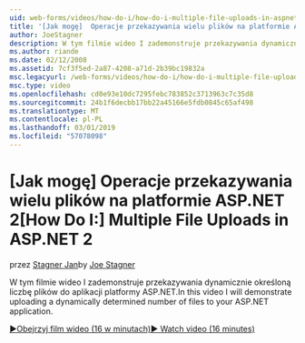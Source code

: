 ```yaml
---
uid: web-forms/videos/how-do-i/how-do-i-multiple-file-uploads-in-aspnet-2
title: '[Jak mogę]  Operacje przekazywania wielu plików na platformie ASP.NET 2 | Dokumentacja firmy Microsoft'
author: JoeStagner
description: W tym filmie wideo I zademonstruje przekazywania dynamicznie określoną liczbę plików do aplikacji platformy ASP.NET.
ms.author: riande
ms.date: 02/12/2008
ms.assetid: 7cf3f5ed-2a87-4208-a71d-2b39bc19832a
msc.legacyurl: /web-forms/videos/how-do-i/how-do-i-multiple-file-uploads-in-aspnet-2
msc.type: video
ms.openlocfilehash: cd0e93e10dc7295febc783852c3713963c7c35d8
ms.sourcegitcommit: 24b1f6decbb17bb22a45166e5fdb0845c65af498
ms.translationtype: MT
ms.contentlocale: pl-PL
ms.lasthandoff: 03/01/2019
ms.locfileid: "57078098"
---
```

<a name="how-do-i--multiple-file-uploads-in-aspnet2"></a><span data-ttu-id="23fbd-103">[Jak mogę]  Operacje przekazywania wielu plików na platformie ASP.NET 2</span><span class="sxs-lookup"><span data-stu-id="23fbd-103">[How Do I:]  Multiple File Uploads in ASP.NET 2</span></span>
====================
<span data-ttu-id="23fbd-104">przez [Stagner Jan](https://github.com/JoeStagner)</span><span class="sxs-lookup"><span data-stu-id="23fbd-104">by [Joe Stagner](https://github.com/JoeStagner)</span></span>

<span data-ttu-id="23fbd-105">W tym filmie wideo I zademonstruje przekazywania dynamicznie określoną liczbę plików do aplikacji platformy ASP.NET.</span><span class="sxs-lookup"><span data-stu-id="23fbd-105">In this video I will demonstrate uploading a dynamically determined number of files to your ASP.NET application.</span></span>

[<span data-ttu-id="23fbd-106">&#9654;Obejrzyj film wideo (16 w minutach)</span><span class="sxs-lookup"><span data-stu-id="23fbd-106">&#9654; Watch video (16 minutes)</span></span>](https://channel9.msdn.com/Blogs/ASP-NET-Site-Videos/how-do-i-multiple-file-uploads-in-aspnet-2)
